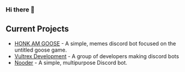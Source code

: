 ### Hi there 👋

<!--
**ItzMatt019/ItzMatt019** is a ✨ _special_ ✨ repository because its `README.md` (this file) appears on your GitHub profile.

Here are some ideas to get you started:

- 🔭 I’m currently working on ...
- 🌱 I’m currently learning ...
- 👯 I’m looking to collaborate on ...
- 🤔 I’m looking for help with ...
- 💬 Ask me about ...
- 📫 How to reach me: ...
- 😄 Pronouns: ...
- ⚡ Fun fact: ...
-->


<h2>Current Projects</h2>
<ul>
  <li><a href="https://honk.gg">HONK AM GOOSE</a> - A simple, memes discord bot focused on the untitled goose game.</li>
  <li><a href="https://vultrex.dev">Vultrex Development</a> - A group of developers making discord bots</li>
  <li><a href="https://nooder.bot">Nooder</a> - A simple, multipurpose Discord bot.</li>
</ul>